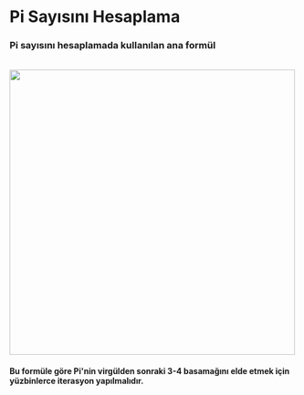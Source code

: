 # Pi Sayısını Hesaplama

<h3>Pi sayısını hesaplamada kullanılan ana formül</h3>
<br> 
<img width="500" src="https://www.matematiktutkusu.com/forum/ekstra/matimage/matematiktutkusuleibniz.jpg">
<h4>Bu formüle göre Pi'nin virgülden sonraki 3-4 basamağını elde etmek için yüzbinlerce iterasyon yapılmalıdır.</h4>
